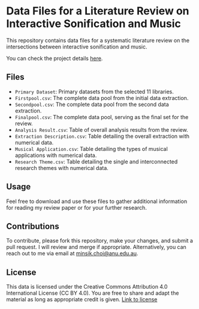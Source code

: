# Data Files for a Literature Review on Interactive Sonification and Music

This repository contains data files for a systematic literature review on the intersections between interactive sonification and music. 

You can check the project details [here](https://yorkcla.github.io/projects/1_project/).

## Files
- `Primary Dataset`: Primary datasets from the selected 11 libraries.
- `Firstpool.csv`: The complete data pool from the initial data extraction.
- `Secondpool.csv`: The complete data pool from the second data extraction.
- `Finalpool.csv`: The complete data pool, serving as the final set for the review.
- `Analysis Result.csv`: Table of overall analysis results from the review.
- `Extraction Description.csv`: Table detailing the overall extraction with numerical data.
- `Musical Application.csv`: Table detailing the types of musical applications with numerical data.
- `Research Theme.csv`: Table detailing the single and interconnected research themes with numerical data.  

## Usage
Feel free to download and use these files to gather additional information for reading my review paper or for your further research.

## Contributions
To contribute, please fork this repository, make your changes, and submit a pull request. I will review and merge if appropriate. Alternatively, you can reach out to me via email at [minsik.choi@anu.edu.au](mailto:minsik.choi@anu.edu.au).

## License
This data is licensed under the Creative Commons Attribution 4.0 International License (CC BY 4.0). You are free to share and adapt the material as long as appropriate credit is given. [Link to license](https://creativecommons.org/licenses/by/4.0/)
